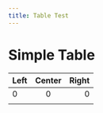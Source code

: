 ```yaml
---
title: Table Test
---
```


# Simple Table

| Left | Center | Right |
|:-----|:------:|------:|
| 0    |   0    |     0 |
|      |        |       |
